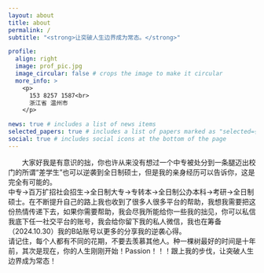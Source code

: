 ```yaml
---
layout: about
title: about
permalink: /
subtitle: "<strong>让突破人生边界成为常态。</strong>"

profile:
  align: right
  image: prof_pic.jpg
  image_circular: false # crops the image to make it circular
  more_info: >
    <p>
      153 8257 1587<br>
      浙江省 温州市
    </p>

news: true # includes a list of news items
selected_papers: true # includes a list of papers marked as "selected={true}"
social: true # includes social icons at the bottom of the page
---
```


<p style="text-indent: 2em;">
大家好我是有意识的拙，你也许从来没有想过一个中专被处分到一条腿迈出校门的所谓“差学生”也可以逆袭到全日制硕士，但是我的亲身经历可以告诉你，这是完全有可能的。<br>
中专->百万扩招社会招生->全日制大专->专转本->全日制公办本科->考研->全日制硕士。在不断提升自己的路上我也收到了很多人很多平台的帮助，我想我需要把这份热情传递下去，如果你需要帮助，我会尽我所能给你一些我的拙见，你可以私信我底下任一社交平台的账号，我会给你留下我的私人微信，我也在筹备（2024.10.30）我的B站账号以更多的分享我的逆袭心得。<br>
请记住，每个人都有不同的花期，不要去羡慕其他人。种一棵树最好的时间是十年前，其次是现在，你的人生刚刚开始！Passion！！！跟上我的步伐，让突破人生边界成为常态！
</p>

